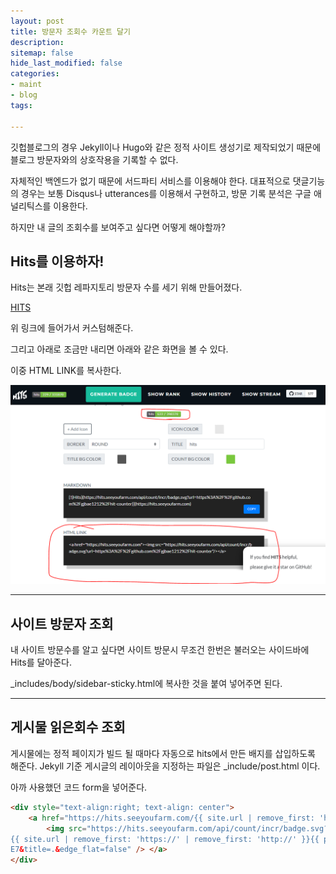 ```yaml
---
layout: post
title: 방문자 조회수 카운트 달기
description: 
sitemap: false
hide_last_modified: false
categories:
- maint
- blog
tags: 

---
```

깃헙블로그의 경우 Jekyll이나 Hugo와 같은 정적 사이트 생성기로 제작되었기 때문에 블로그 방문자와의 상호작용을 기록할 수 없다.

자체적인 백엔드가 없기 때문에 서드파티 서비스를 이용해야 한다. 대표적으로 댓글기능의 경우는 보통 Disqus나 utterances를 이용해서 구현하고, 방문 기록 분석은 구글 애널리틱스를 이용한다.

하지만 내 글의 조회수를 보여주고 싶다면 어떻게 해야할까?

## Hits를 이용하자!

Hits는 본래 깃헙 레파지토리 방문자 수를 세기 위해 만들어졌다.

[HITS](https://hits.seeyoufarm.com/)

위 링크에 들어가서 커스텀해준다.

그리고 아래로 조금만 내리면 아래와 같은 화면을 볼 수 있다.

이중 HTML LINK를 복사한다.

![](/uploads/capture.PNG)

***

## 사이트 방문자 조회

내 사이트 방문수를 알고 싶다면 사이트 방문시 무조건 한번은 불러오는 사이드바에 Hits를 달아준다.

_includes/body/sidebar-sticky.html에 복사한 것을 붙여 넣어주면 된다.

***

## 게시물 읽은회수 조회

게시물에는 정적 페이지가 빌드 될 때마다 자동으로 hits에서 만든 배지를 삽입하도록 해준다. Jekyll 기준 게시글의 레이아웃을 지정하는 파일은 _include/post.html 이다.

아까 사용했던 코드 form을 넣어준다.

```html
<div style="text-align:right; text-align: center">
    <a href="https://hits.seeyoufarm.com/{{ site.url | remove_first: 'https: //' | remove_first: 'http://' }}{{ page.url }}" target="_blank">
        <img src="https://hits.seeyoufarm.com/api/count/incr/badge.svg?url=https://
{{ site.url | remove_first: 'https://' | remove_first: 'http://' }}{{ page.url }}&count_bg=%23293786&title_bg=%23555555&icon=bilibili.svg&icon_color=%23E7E7
E7&title=.&edge_flat=false" /> </a>
</div>
```